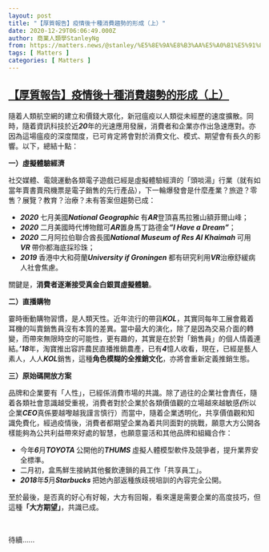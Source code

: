 ```yaml
---
layout: post
title: "【厚質報告】疫情後十種消費趨勢的形成（上）"
date: 2020-12-29T06:06:49.000Z
author: 商業人類學StanleyNg
from: https://matters.news/@stanley/%E5%8E%9A%E8%B3%AA%E5%A0%B1%E5%91%8A-%E7%96%AB%E6%83%85%E5%BE%8C%E5%8D%81%E7%A8%AE%E6%B6%88%E8%B2%BB%E8%B6%A8%E5%8B%A2%E7%9A%84%E5%BD%A2%E6%88%90-%E4%B8%8A-bafyreidnh3rt6ihn373kr5zs5hkv2p5ee3qyp3mgdnjvkadst5b23wlrwq
tags: [ Matters ]
categories: [ Matters ]
---
```

<!--1609222009000-->
[【厚質報告】疫情後十種消費趨勢的形成（上）](https://matters.news/@stanley/%E5%8E%9A%E8%B3%AA%E5%A0%B1%E5%91%8A-%E7%96%AB%E6%83%85%E5%BE%8C%E5%8D%81%E7%A8%AE%E6%B6%88%E8%B2%BB%E8%B6%A8%E5%8B%A2%E7%9A%84%E5%BD%A2%E6%88%90-%E4%B8%8A-bafyreidnh3rt6ihn373kr5zs5hkv2p5ee3qyp3mgdnjvkadst5b23wlrwq)
------

<div>
<p>隨着人類航空網的建立和價錢大眾化，新冠瘟疫以人類從未經歷的速度擴散。同時，隨着資訊科技於近<strong><em>20</em></strong>年的光速應用發展，消費者和企業亦作出急速應對。亦因為這場瘟疫的深度闊度，已可肯定將會對於消費文化、模式、期望會有長久的影響。以下，總結十點：</p><p><strong>一）虛擬體驗經濟</strong></p><p>社交媒體、電競運動各類電子遊戲已經是虛擬體驗經濟的「頭啖湯」行業（就有如當年賣書賣飛機票是電子銷售的先行產品），下一輪爆發會是什麼產業？旅遊？零售？展覽？教育？治療？未有答案但趨勢已成：</p><ul><li><strong><em>2020 </em></strong>七月美國<strong><em>National Geographic </em></strong>有<strong><em>AR</em></strong>登頂喜馬拉雅山額菲爾山峰；</li><li><strong><em>2020 </em></strong>二月美國時代博物館可<strong><em>AR</em></strong>置身馬丁路德金<strong><em>”I Have a Dream”</em></strong>；</li><li><strong><em>2020 </em></strong>二月阿拉伯聯合酋長國<strong><em>National Museum of Res Al Khaimah </em></strong>可用<strong><em>VR </em></strong>帶你都海底採珍珠；</li><li><strong><em>2019 </em></strong>香港中大和荷蘭<strong><em>University if Groningen </em></strong>都有研究利用<strong><em>VR</em></strong>治療舒緩病人社會焦慮。</li></ul><p>關鍵是，<strong>消費者逐漸接受真金白銀買虛擬體驗</strong>。</p><p><strong>二）直播購物</strong></p><p>霎時衝動購物習慣，是人類天性。近年流行的帶貨<strong><em>KOL</em></strong>，其實同每年工展會戴着耳機的叫賣銷售員沒有本質的差異。當中最大的演化，除了是因為交易介面的轉變，而帶來無限時空的可能性，更有趣的，其實是在於對「銷售員」的個人情義連結。<strong><em>’18</em></strong>年，淘寶推出容許農民直播推銷農產，已有<strong><em>4</em></strong>憶人收看，現在，已經是藝人素人，人人<strong><em>KOL</em></strong>銷售，這種<strong>角色模糊的全推銷文化</strong>，亦將會重新定義推銷生態。</p><p><strong>三）原始碼開放方案</strong></p><p>品牌和企業要有「人性」，已經係消費市場的共識。除了過往的企業社會責任，隨着各類社會意識越受重視，消費者對於企業於各類價值觀的立場越來越敏感<strong><em>(</em></strong>所以企業<strong><em>CEO</em></strong>真係要越嚟越我謹言慎行）而當中，隨着企業透明化，共享價值觀和知識免費化，經過疫情後，消費者都期望企業為着共同面對的挑戰，願意大方公開各樣能夠為公共利益帶來好處的智慧，也願意靈活和其他品牌和組織合作：</p><ul><li>今年<strong><em>6</em></strong>月<strong><em>TOYOTA </em></strong>公開他的<strong><em>THUMS </em></strong>虛擬人體模型軟件及競爭者，提升業界安全標準。</li><li>二月初，盒馬鮮生接納其他餐飲連鎖的員工作「共享員工」。</li><li><strong><em>2018</em></strong>年<strong><em>5</em></strong>月<strong><em>Starbucks </em></strong>把她內部返種族歧視培訓的內容完全公開。</li></ul><p>至於最後，是否真的好心有好報，大方有回報，看來還是需要企業的高度技巧，但這種<strong>「大方期望」</strong>，共識已成。</p><p><br></p><p>待續......</p>
</div>
